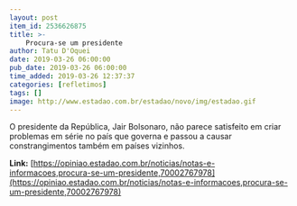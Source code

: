 ```yaml
---
layout: post
item_id: 2536626875
title: >-
    Procura-se um presidente
author: Tatu D'Oquei
date: 2019-03-26 06:00:00
pub_date: 2019-03-26 06:00:00
time_added: 2019-03-26 12:37:37
categories: [refletimos]
tags: []
image: http://www.estadao.com.br/estadao/novo/img/estadao.gif
---
```


O presidente da República, Jair Bolsonaro, não parece satisfeito em criar problemas em série no país que governa e passou a causar constrangimentos também em países vizinhos.

**Link:** [https://opiniao.estadao.com.br/noticias/notas-e-informacoes,procura-se-um-presidente,70002767978](https://opiniao.estadao.com.br/noticias/notas-e-informacoes,procura-se-um-presidente,70002767978)

